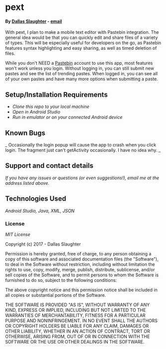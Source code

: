 pext
======

#### By [Dallas Slaughter](https://www.linkedin.com/in/dallas-slaughter) -  [email](mailto:dslaughtr@gmail.com)


With pext, I plan to make a mobile text editor with Pastebin integration. The general idea would be that you can quickly edit and share files of a variety of types. This will be especially useful for developers on the go, as Pastebin features syntax highlighting and easy sharing, as well as timed deletion of files.

While you don't NEED a [Pastebin](https://www.pastebin.com) account to use this app, most features won't work unless you login. Without logging in, you can still submit new pastes and see the list of trending pastes. When logged in, you can see all of your own pastes and have many more options when submitting a paste.

## Setup/Installation Requirements

* _Clone this repo to your local machine_
* _Open in Android Studio_
* _Run in emulator or on your connected Android device_

## Known Bugs

_ Occasionally the login popup will cause the app to crash when you click login. The fragment just can't getActivity occasionally. I have no idea why. _

## Support and contact details

_If you have any issues or questions (or even suggestions!), email me at the address listed above._

## Technologies Used

_Android Studio, Java, XML, JSON_

### License

_MIT License_

Copyright (c) 2017 - Dallas Slaughter

Permission is hereby granted, free of charge, to any person obtaining a copy
of this software and associated documentation files (the "Software"), to deal
in the Software without restriction, including without limitation the rights
to use, copy, modify, merge, publish, distribute, sublicense, and/or sell
copies of the Software, and to permit persons to whom the Software is
furnished to do so, subject to the following conditions:

The above copyright notice and this permission notice shall be included in all
copies or substantial portions of the Software.

THE SOFTWARE IS PROVIDED "AS IS", WITHOUT WARRANTY OF ANY KIND, EXPRESS OR
IMPLIED, INCLUDING BUT NOT LIMITED TO THE WARRANTIES OF MERCHANTABILITY,
FITNESS FOR A PARTICULAR PURPOSE AND NONINFRINGEMENT. IN NO EVENT SHALL THE
AUTHORS OR COPYRIGHT HOLDERS BE LIABLE FOR ANY CLAIM, DAMAGES OR OTHER
LIABILITY, WHETHER IN AN ACTION OF CONTRACT, TORT OR OTHERWISE, ARISING FROM,
OUT OF OR IN CONNECTION WITH THE SOFTWARE OR THE USE OR OTHER DEALINGS IN THE
SOFTWARE.
